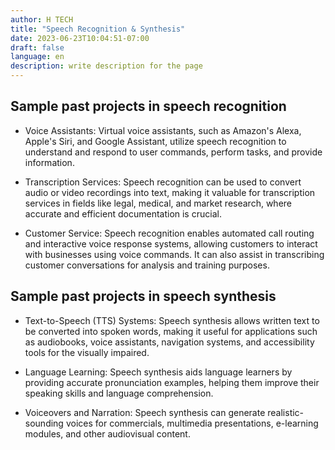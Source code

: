```yaml
---
author: H TECH
title: "Speech Recognition & Synthesis"
date: 2023-06-23T10:04:51-07:00
draft: false
language: en
description: write description for the page
---
```


## Sample past projects in speech recognition ##

- Voice Assistants: Virtual voice assistants, such as Amazon's Alexa, Apple's Siri, and Google Assistant, utilize speech recognition to understand and respond to user commands, perform tasks, and provide information.

- Transcription Services: Speech recognition can be used to convert audio or video recordings into text, making it valuable for transcription services in fields like legal, medical, and market research, where accurate and efficient documentation is crucial.

- Customer Service: Speech recognition enables automated call routing and interactive voice response systems, allowing customers to interact with businesses using voice commands. It can also assist in transcribing customer conversations for analysis and training purposes.

## Sample past projects in speech synthesis ##

- Text-to-Speech (TTS) Systems: Speech synthesis allows written text to be converted into spoken words, making it useful for applications such as audiobooks, voice assistants, navigation systems, and accessibility tools for the visually impaired.

- Language Learning: Speech synthesis aids language learners by providing accurate pronunciation examples, helping them improve their speaking skills and language comprehension.

- Voiceovers and Narration: Speech synthesis can generate realistic-sounding voices for commercials, multimedia presentations, e-learning modules, and other audiovisual content.